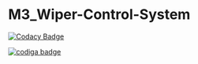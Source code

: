 # M3_Wiper-Control-System

[![Codacy Badge](https://app.codacy.com/project/badge/Grade/b279edd9e9c146ba97c2a786298bd7f7)](https://www.codacy.com/gh/GOPINATH0926/M3_Wiper-Control-System/dashboard?utm_source=github.com&amp;utm_medium=referral&amp;utm_content=GOPINATH0926/M3_Wiper-Control-System&amp;utm_campaign=Badge_Grade)

<a href="https://app.codiga.io/hub/user/github/GOPINATH0926">
   <img src="https://api.codiga.io/public/badge/user/github/GOPINATH0926?style=light" alt="codiga badge" />
</a>
